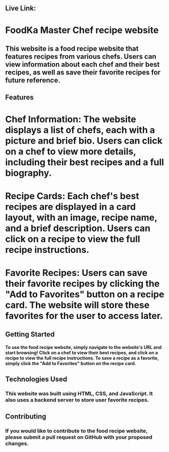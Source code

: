 ## Live Link: 

# FoodKa Master Chef recipe website

## This website is a food recipe website that features recipes from various chefs. Users can view information about each chef and their best recipes, as well as save their favorite recipes for future reference.

## Features
# Chef Information: The website displays a list of chefs, each with a picture and brief bio. Users can click on a chef to view more details, including their best recipes and a full biography.

# Recipe Cards: Each chef's best recipes are displayed in a card layout, with an image, recipe name, and a brief description. Users can click on a recipe to view the full recipe instructions.

# Favorite Recipes: Users can save their favorite recipes by clicking the "Add to Favorites" button on a recipe card. The website will store these favorites for the user to access later.

## Getting Started
#### To use the food recipe website, simply navigate to the website's URL and start browsing! Click on a chef to view their best recipes, and click on a recipe to view the full recipe instructions. To save a recipe as a favorite, simply click the "Add to Favorites" button on the recipe card.

## Technologies Used
### This website was built using HTML, CSS, and JavaScript. It also uses a backend server to store user favorite recipes.

## Contributing
### If you would like to contribute to the food recipe website, please submit a pull request on GitHub with your proposed changes.







